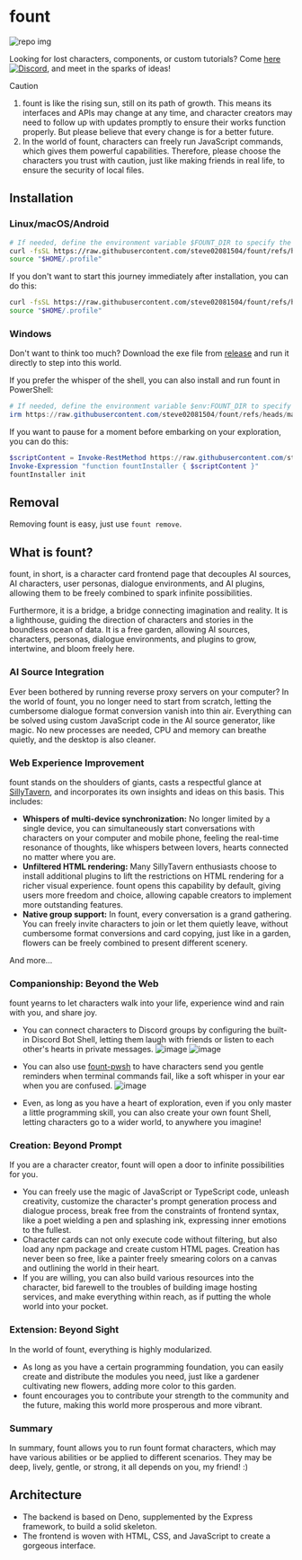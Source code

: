 # fount

![repo img](https://repository-images.githubusercontent.com/862251163/3b57d9ea-ab18-4b70-b11d-f74c764016aa)

Looking for lost characters, components, or custom tutorials?
Come [here![Discord](https://img.shields.io/discord/1288934771153440768)](https://discord.gg/GtR9Quzq2v), and meet in the sparks of ideas!

> [!CAUTION]
>
> 1. fount is like the rising sun, still on its path of growth. This means its interfaces and APIs may change at any time, and character creators may need to follow up with updates promptly to ensure their works function properly. But please believe that every change is for a better future.
> 2. In the world of fount, characters can freely run JavaScript commands, which gives them powerful capabilities. Therefore, please choose the characters you trust with caution, just like making friends in real life, to ensure the security of local files.

## Installation

### Linux/macOS/Android

```bash
# If needed, define the environment variable $FOUNT_DIR to specify the fount directory
curl -fsSL https://raw.githubusercontent.com/steve02081504/fount/refs/heads/master/src/runner/main.sh | bash
source "$HOME/.profile"
```

If you don't want to start this journey immediately after installation, you can do this:

```bash
curl -fsSL https://raw.githubusercontent.com/steve02081504/fount/refs/heads/master/src/runner/main.sh | bash -s init
source "$HOME/.profile"
```

### Windows

Don't want to think too much? Download the exe file from [release](https://github.com/steve02081504/fount/releases) and run it directly to step into this world.

If you prefer the whisper of the shell, you can also install and run fount in PowerShell:

```powershell
# If needed, define the environment variable $env:FOUNT_DIR to specify the fount directory
irm https://raw.githubusercontent.com/steve02081504/fount/refs/heads/master/src/runner/main.ps1 | iex
```

If you want to pause for a moment before embarking on your exploration, you can do this:

```powershell
$scriptContent = Invoke-RestMethod https://raw.githubusercontent.com/steve02081504/fount/refs/heads/master/src/runner/main.ps1
Invoke-Expression "function fountInstaller { $scriptContent }"
fountInstaller init
```

## Removal

Removing fount is easy, just use `fount remove`.

## What is fount?

fount, in short, is a character card frontend page that decouples AI sources, AI characters, user personas, dialogue environments, and AI plugins, allowing them to be freely combined to spark infinite possibilities.

Furthermore, it is a bridge, a bridge connecting imagination and reality.
It is a lighthouse, guiding the direction of characters and stories in the boundless ocean of data.
It is a free garden, allowing AI sources, characters, personas, dialogue environments, and plugins to grow, intertwine, and bloom freely here.

### AI Source Integration

Ever been bothered by running reverse proxy servers on your computer?
In the world of fount, you no longer need to start from scratch, letting the cumbersome dialogue format conversion vanish into thin air.
Everything can be solved using custom JavaScript code in the AI source generator, like magic.
No new processes are needed, CPU and memory can breathe quietly, and the desktop is also cleaner.

### Web Experience Improvement

fount stands on the shoulders of giants, casts a respectful glance at [SillyTavern](https://github.com/SillyTavern/SillyTavern), and incorporates its own insights and ideas on this basis.
This includes:

- **Whispers of multi-device synchronization:** No longer limited by a single device, you can simultaneously start conversations with characters on your computer and mobile phone, feeling the real-time resonance of thoughts, like whispers between lovers, hearts connected no matter where you are.
- **Unfiltered HTML rendering:** Many SillyTavern enthusiasts choose to install additional plugins to lift the restrictions on HTML rendering for a richer visual experience. fount opens this capability by default, giving users more freedom and choice, allowing capable creators to implement more outstanding features.
- **Native group support:** In fount, every conversation is a grand gathering. You can freely invite characters to join or let them quietly leave, without cumbersome format conversions and card copying, just like in a garden, flowers can be freely combined to present different scenery.

And more...

### Companionship: Beyond the Web

fount yearns to let characters walk into your life, experience wind and rain with you, and share joy.

- You can connect characters to Discord groups by configuring the built-in Discord Bot Shell, letting them laugh with friends or listen to each other's hearts in private messages.
    ![image](https://github.com/user-attachments/assets/299255c9-eed3-4deb-b433-41b80930cbdb)
    ![image](https://github.com/user-attachments/assets/c9841eba-c010-42a3-afe0-336543ec39a0)

- You can also use [fount-pwsh](https://github.com/steve02081504/fount-pwsh) to have characters send you gentle reminders when terminal commands fail, like a soft whisper in your ear when you are confused.
    ![image](https://github.com/user-attachments/assets/93afee48-93d4-42c7-a5e0-b7f5c93bdee9)

- Even, as long as you have a heart of exploration, even if you only master a little programming skill, you can also create your own fount Shell, letting characters go to a wider world, to anywhere you imagine!

### Creation: Beyond Prompt

If you are a character creator, fount will open a door to infinite possibilities for you.

- You can freely use the magic of JavaScript or TypeScript code, unleash creativity, customize the character's prompt generation process and dialogue process, break free from the constraints of frontend syntax, like a poet wielding a pen and splashing ink, expressing inner emotions to the fullest.
- Character cards can not only execute code without filtering, but also load any npm package and create custom HTML pages. Creation has never been so free, like a painter freely smearing colors on a canvas and outlining the world in their heart.
- If you are willing, you can also build various resources into the character, bid farewell to the troubles of building image hosting services, and make everything within reach, as if putting the whole world into your pocket.

### Extension: Beyond Sight

In the world of fount, everything is highly modularized.

- As long as you have a certain programming foundation, you can easily create and distribute the modules you need, just like a gardener cultivating new flowers, adding more color to this garden.
- fount encourages you to contribute your strength to the community and the future, making this world more prosperous and more vibrant.

### Summary

In summary, fount allows you to run fount format characters, which may have various abilities or be applied to different scenarios. They may be deep, lively, gentle, or strong, it all depends on you, my friend! :)

## Architecture

- The backend is based on Deno, supplemented by the Express framework, to build a solid skeleton.
- The frontend is woven with HTML, CSS, and JavaScript to create a gorgeous interface.
